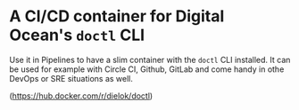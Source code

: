 # A CI/CD container for Digital Ocean's `doctl` CLI

Use it in Pipelines to have a slim container with the `doctl` CLI installed.
It can be used for example with Circle CI, Github, GitLab and come handy in othe DevOps or SRE situations as well.

(https://hub.docker.com/r/dielok/doctl)